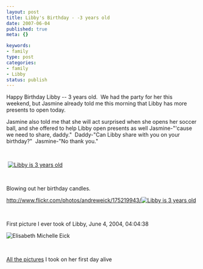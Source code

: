 ```yaml
--- 
layout: post
title: Libby's Birthday - -3 years old
date: 2007-06-04
published: true
meta: {}

keywords: 
- family
type: post
categories: 
- family
- Libby
status: publish
---
```



Happy Birthday Libby -- 3 years old.  We had the party for her this weekend, but Jasmine already told me this morning that Libby has more presents to open today. 



Jasmine also told me that she will act surprised when she opens her soccer ball, and she offered to help Libby open presents as well Jasmine-"'cause we need to share, daddy."  Daddy-"Can Libby share with you on your birthday?"  Jasmine-"No thank you."



 



 [![Libby is 3 years old](http://media.eick.us/2011/05/529851574_e4066b6417.jpg)](http://www.flickr.com/photos/andreweick/529851574/ "Photo Sharing")



 



Blowing out her birthday candles.



<http://www.flickr.com/photos/andreweick/175219943/>[![Libby is 3 years old](http://media.eick.us/2011/05/529851592_45a0a59aca.jpg)](http://www.flickr.com/photos/andreweick/529851592/ "Photo Sharing")



 



First picture I ever took of Libby, June 4, 2004, 04:04:38



![Elisabeth Michelle Eick](http://media.eick.us/2011/05/175219943_2b0c77414a.jpg)



 



[All the pictures](http://www.flickr.com/photos/andreweick/sets/72157600308907767/) I took on her first day alive


